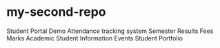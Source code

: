 # my-second-repo
Student Portal Demo
Attendance tracking system
Semester Results
Fees
Marks
Academic
Student Information
Events
Student Portfolio
